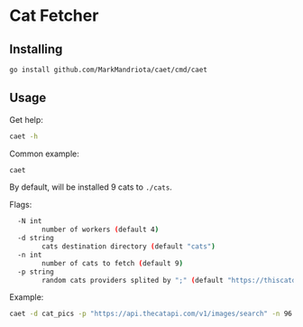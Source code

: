 # Cat Fetcher

## Installing
```bash
go install github.com/MarkMandriota/caet/cmd/caet
```

## Usage
Get help:
```bash
caet -h
```

Common example:
```bash
caet
```
By default, will be installed 9 cats to `./cats`.

Flags:
```bash
  -N int
        number of workers (default 4)
  -d string
        cats destination directory (default "cats")
  -n int
        number of cats to fetch (default 9)
  -p string
        random cats providers splited by ";" (default "https://thiscatdoesnotexist.com/;https://api.thecatapi.com/v1/images/search")
```

Example:
```bash
caet -d cat_pics -p "https://api.thecatapi.com/v1/images/search" -n 96 -N 8
```